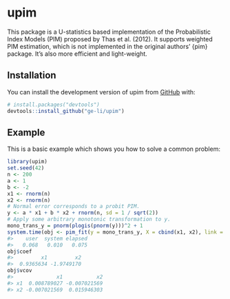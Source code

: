 
<!-- README.md is generated from README.Rmd. Please edit that file -->

# upim

<!-- badges: start -->
<!-- badges: end -->

This package is a U-statistics based implementation of the Probabilistic
Index Models (PIM) proposed by Thas et al. (2012). It supports weighted
PIM estimation, which is not implemented in the original authors’ {pim}
package. It’s also more efficient and light-weight.

## Installation

You can install the development version of upim from
[GitHub](https://github.com/) with:

``` r
# install.packages("devtools")
devtools::install_github("ge-li/upim")
```

## Example

This is a basic example which shows you how to solve a common problem:

``` r
library(upim)
set.seed(42)
n <- 200
a <- 1
b <- -2
x1 <- rnorm(n)
x2 <- rnorm(n)
# Normal error corresponds to a probit PIM. 
y <- a * x1 + b * x2 + rnorm(n, sd = 1 / sqrt(2))
# Apply some arbitrary monotonic transformation to y.
mono_trans_y = pnorm(plogis(pnorm(y)))^2 + 1 
system.time(obj <- pim_fit(y = mono_trans_y, X = cbind(x1, x2), link = "probit"))
#>    user  system elapsed 
#>   0.068   0.010   0.075
obj$coef
#>         x1         x2 
#>  0.9365634 -1.9749170
obj$vcov
#>              x1           x2
#> x1  0.008789027 -0.007021569
#> x2 -0.007021569  0.015946303
```
